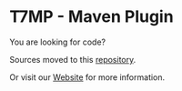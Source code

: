T7MP - Maven Plugin
====================

You are looking for code?

Sources moved to this [repository](https://github.com/t7mp/maven-t7-plugin "maven-t7-plugin").

Or visit our [Website](http://t7mp.github.com) for more information.


